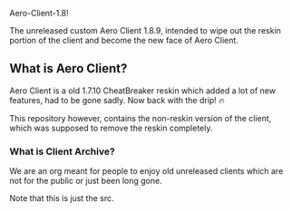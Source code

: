 
Aero-Client-1.8!

The unreleased custom Aero Client 1.8.9, intended to wipe out the reskin portion of the client and become the new face of Aero Client.

## What is Aero Client?
Aero Client is a old 1.7.10 CheatBreaker reskin which added a lot of new features, had to be gone sadly.
Now back with the drip! 🔥

This repository however, contains the non-reskin version of the client, which was supposed to remove the reskin completely.

### What is Client Archive? 
We are an org meant for people to enjoy old unreleased clients which are not for the public or just been long gone.

Note that this is just the src.
